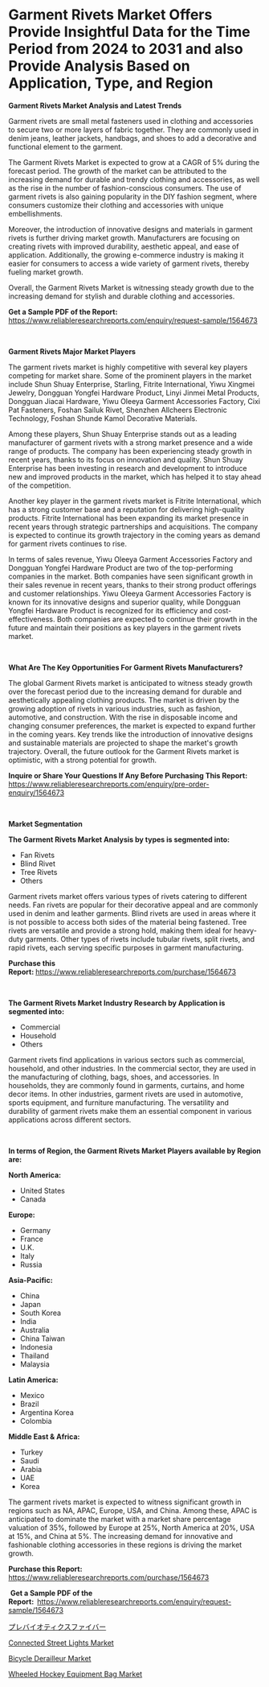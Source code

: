 <p><h1>Garment Rivets Market Offers Provide Insightful Data for the Time Period from 2024 to 2031 and also Provide Analysis Based on Application, Type, and Region</h1></p><p><strong>Garment Rivets Market Analysis and Latest Trends</strong></p>
<p><p>Garment rivets are small metal fasteners used in clothing and accessories to secure two or more layers of fabric together. They are commonly used in denim jeans, leather jackets, handbags, and shoes to add a decorative and functional element to the garment.</p><p>The Garment Rivets Market is expected to grow at a CAGR of 5% during the forecast period. The growth of the market can be attributed to the increasing demand for durable and trendy clothing and accessories, as well as the rise in the number of fashion-conscious consumers. The use of garment rivets is also gaining popularity in the DIY fashion segment, where consumers customize their clothing and accessories with unique embellishments.</p><p>Moreover, the introduction of innovative designs and materials in garment rivets is further driving market growth. Manufacturers are focusing on creating rivets with improved durability, aesthetic appeal, and ease of application. Additionally, the growing e-commerce industry is making it easier for consumers to access a wide variety of garment rivets, thereby fueling market growth.</p><p>Overall, the Garment Rivets Market is witnessing steady growth due to the increasing demand for stylish and durable clothing and accessories.</p></p>
<p><strong>Get a Sample PDF of the Report:&nbsp;</strong> <a href="https://www.reliableresearchreports.com/enquiry/request-sample/1564673">https://www.reliableresearchreports.com/enquiry/request-sample/1564673</a></p>
<p>&nbsp;</p>
<p><strong>Garment Rivets Major Market Players</strong></p>
<p><p>The garment rivets market is highly competitive with several key players competing for market share. Some of the prominent players in the market include Shun Shuay Enterprise, Starling, Fitrite International, Yiwu Xingmei Jewelry, Dongguan Yongfei Hardware Product, Linyi Jinmei Metal Products, Dongguan Jiacai Hardware, Yiwu Oleeya Garment Accessories Factory, Cixi Pat Fasteners, Foshan Sailuk Rivet, Shenzhen Allcheers Electronic Technology, Foshan Shunde Kamol Decorative Materials.</p><p>Among these players, Shun Shuay Enterprise stands out as a leading manufacturer of garment rivets with a strong market presence and a wide range of products. The company has been experiencing steady growth in recent years, thanks to its focus on innovation and quality. Shun Shuay Enterprise has been investing in research and development to introduce new and improved products in the market, which has helped it to stay ahead of the competition.</p><p>Another key player in the garment rivets market is Fitrite International, which has a strong customer base and a reputation for delivering high-quality products. Fitrite International has been expanding its market presence in recent years through strategic partnerships and acquisitions. The company is expected to continue its growth trajectory in the coming years as demand for garment rivets continues to rise.</p><p>In terms of sales revenue, Yiwu Oleeya Garment Accessories Factory and Dongguan Yongfei Hardware Product are two of the top-performing companies in the market. Both companies have seen significant growth in their sales revenue in recent years, thanks to their strong product offerings and customer relationships. Yiwu Oleeya Garment Accessories Factory is known for its innovative designs and superior quality, while Dongguan Yongfei Hardware Product is recognized for its efficiency and cost-effectiveness. Both companies are expected to continue their growth in the future and maintain their positions as key players in the garment rivets market.</p></p>
<p>&nbsp;</p>
<p><strong>What Are The Key Opportunities For Garment Rivets Manufacturers?</strong></p>
<p><p>The global Garment Rivets market is anticipated to witness steady growth over the forecast period due to the increasing demand for durable and aesthetically appealing clothing products. The market is driven by the growing adoption of rivets in various industries, such as fashion, automotive, and construction. With the rise in disposable income and changing consumer preferences, the market is expected to expand further in the coming years. Key trends like the introduction of innovative designs and sustainable materials are projected to shape the market's growth trajectory. Overall, the future outlook for the Garment Rivets market is optimistic, with a strong potential for growth.</p></p>
<p><strong>Inquire or Share Your Questions If Any Before Purchasing This Report:</strong> <a href="https://www.reliableresearchreports.com/enquiry/pre-order-enquiry/1564673">https://www.reliableresearchreports.com/enquiry/pre-order-enquiry/1564673</a></p>
<p>&nbsp;</p>
<p><strong>Market Segmentation</strong></p>
<p><strong>The Garment Rivets Market Analysis by types is segmented into:</strong></p>
<p><ul><li>Fan Rivets</li><li>Blind Rivet</li><li>Tree Rivets</li><li>Others</li></ul></p>
<p><p>Garment rivets market offers various types of rivets catering to different needs. Fan rivets are popular for their decorative appeal and are commonly used in denim and leather garments. Blind rivets are used in areas where it is not possible to access both sides of the material being fastened. Tree rivets are versatile and provide a strong hold, making them ideal for heavy-duty garments. Other types of rivets include tubular rivets, split rivets, and rapid rivets, each serving specific purposes in garment manufacturing.</p></p>
<p><strong>Purchase this Report:&nbsp;</strong><a href="https://www.reliableresearchreports.com/purchase/1564673">https://www.reliableresearchreports.com/purchase/1564673</a></p>
<p>&nbsp;</p>
<p><strong>The Garment Rivets Market Industry Research by Application is segmented into:</strong></p>
<p><ul><li>Commercial</li><li>Household</li><li>Others</li></ul></p>
<p><p>Garment rivets find applications in various sectors such as commercial, household, and other industries. In the commercial sector, they are used in the manufacturing of clothing, bags, shoes, and accessories. In households, they are commonly found in garments, curtains, and home decor items. In other industries, garment rivets are used in automotive, sports equipment, and furniture manufacturing. The versatility and durability of garment rivets make them an essential component in various applications across different sectors.</p></p>
<p>&nbsp;</p>
<p><strong>In terms of Region, the Garment Rivets Market Players available by Region are:</strong></p>
<p>
    <p> <strong> North America: </strong>
        <ul>
            <li>United States</li>
            <li>Canada</li>
        </ul>
        </p> 
    <p> <strong> Europe: </strong>
        <ul>
            <li>Germany</li>
            <li>France</li>
            <li>U.K.</li>
            <li>Italy</li>
            <li>Russia</li>
        </ul>
        </p> 
    <p> <strong> Asia-Pacific: </strong>
        <ul>
            <li>China</li>
            <li>Japan</li>
            <li>South Korea</li>
            <li>India</li>
            <li>Australia</li>
            <li>China Taiwan</li>
            <li>Indonesia</li>
            <li>Thailand</li>
            <li>Malaysia</li>
        </ul>
        </p> 
    <p> <strong> Latin America: </strong>
        <ul>
            <li>Mexico</li>
            <li>Brazil</li>
            <li>Argentina Korea</li>
            <li>Colombia</li>
        </ul>
        </p> 
    <p> <strong> Middle East & Africa: </strong>
        <ul>
            <li>Turkey</li>
            <li>Saudi</li>
            <li>Arabia</li>
            <li>UAE</li>
            <li>Korea</li>
        </ul>
    </p>
    </p>
<p><p>The garment rivets market is expected to witness significant growth in regions such as NA, APAC, Europe, USA, and China. Among these, APAC is anticipated to dominate the market with a market share percentage valuation of 35%, followed by Europe at 25%, North America at 20%, USA at 15%, and China at 5%. The increasing demand for innovative and fashionable clothing accessories in these regions is driving the market growth.</p></p>
<p><strong>Purchase this Report: </strong><a href="https://www.reliableresearchreports.com/purchase/1564673">https://www.reliableresearchreports.com/purchase/1564673</a></p>
<p>&nbsp;<strong>Get a Sample PDF of the Report:&nbsp;&nbsp;</strong><a href="https://www.reliableresearchreports.com/enquiry/request-sample/1564673">https://www.reliableresearchreports.com/enquiry/request-sample/1564673</a></p>
<p><strong></strong></p>
<p><p><a href="https://github.com/gfggqjbfys368009/Market-Research-Report-List-1/blob/main/39965733369.md">プレバイオティクスファイバー</a></p><p><a href="https://github.com/Angelnienowdseej3e45z3p8c/Market-Research-Report-List-1/blob/main/connected-street-lights-market.md">Connected Street Lights Market</a></p><p><a href="https://github.com/eeaveuhhh/Market-Research-Report-List-1/blob/main/bicycle-derailleur-market.md">Bicycle Derailleur Market</a></p><p><a href="https://github.com/brentleyjimmiealvaradoz4l1rea/Market-Research-Report-List-1/blob/main/wheeled-hockey-equipment-bag-market.md">Wheeled Hockey Equipment Bag Market</a></p></p>
